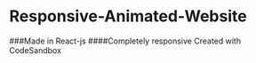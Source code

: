 # Responsive-Animated-Website
###Made in React-js
####Completely responsive
Created with CodeSandbox
